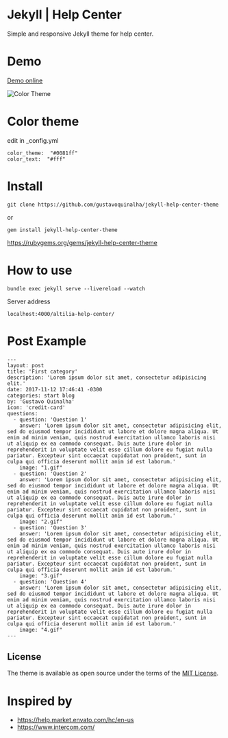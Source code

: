 # Jekyll | Help Center
Simple and responsive Jekyll theme for help center.

# Demo
[Demo online](https://gustavoquinalha.github.io/jekyll-help-center-theme/)

![Color Theme](http://quinalha.me/jekyll-help-center-theme/assets/img/readme/responsive.png)

# Color theme
edit in _config.yml
```
color_theme:  "#0081ff"
color_text:  "#fff" 
```

# Install
```
git clone https://github.com/gustavoquinalha/jekyll-help-center-theme
```
or
```
gem install jekyll-help-center-theme
```
https://rubygems.org/gems/jekyll-help-center-theme

# How to use
```
bundle exec jekyll serve --livereload --watch
```
Server address
```
localhost:4000/altilia-help-center/
```

# Post Example
```
---
layout: post
title: 'First category'
description: 'Lorem ipsum dolor sit amet, consectetur adipisicing elit.'
date: 2017-11-12 17:46:41 -0300
categories: start blog
by: 'Gustavo Quinalha'
icon: 'credit-card'
questions:
  - question: 'Question 1'
    answer: 'Lorem ipsum dolor sit amet, consectetur adipisicing elit, sed do eiusmod tempor incididunt ut labore et dolore magna aliqua. Ut enim ad minim veniam, quis nostrud exercitation ullamco laboris nisi ut aliquip ex ea commodo consequat. Duis aute irure dolor in reprehenderit in voluptate velit esse cillum dolore eu fugiat nulla pariatur. Excepteur sint occaecat cupidatat non proident, sunt in culpa qui officia deserunt mollit anim id est laborum.'
    image: "1.gif"
  - question: 'Question 2'
    answer: 'Lorem ipsum dolor sit amet, consectetur adipisicing elit, sed do eiusmod tempor incididunt ut labore et dolore magna aliqua. Ut enim ad minim veniam, quis nostrud exercitation ullamco laboris nisi ut aliquip ex ea commodo consequat. Duis aute irure dolor in reprehenderit in voluptate velit esse cillum dolore eu fugiat nulla pariatur. Excepteur sint occaecat cupidatat non proident, sunt in culpa qui officia deserunt mollit anim id est laborum.'
    image: "2.gif"
  - question: 'Question 3'
    answer: 'Lorem ipsum dolor sit amet, consectetur adipisicing elit, sed do eiusmod tempor incididunt ut labore et dolore magna aliqua. Ut enim ad minim veniam, quis nostrud exercitation ullamco laboris nisi ut aliquip ex ea commodo consequat. Duis aute irure dolor in reprehenderit in voluptate velit esse cillum dolore eu fugiat nulla pariatur. Excepteur sint occaecat cupidatat non proident, sunt in culpa qui officia deserunt mollit anim id est laborum.'
    image: "3.gif"
  - question: 'Question 4'
    answer: 'Lorem ipsum dolor sit amet, consectetur adipisicing elit, sed do eiusmod tempor incididunt ut labore et dolore magna aliqua. Ut enim ad minim veniam, quis nostrud exercitation ullamco laboris nisi ut aliquip ex ea commodo consequat. Duis aute irure dolor in reprehenderit in voluptate velit esse cillum dolore eu fugiat nulla pariatur. Excepteur sint occaecat cupidatat non proident, sunt in culpa qui officia deserunt mollit anim id est laborum.'
    image: "4.gif"
---
```
## License
The theme is available as open source under the terms of the [MIT License](https://opensource.org/licenses/MIT).

# Inspired by
- https://help.market.envato.com/hc/en-us
- https://www.intercom.com/

